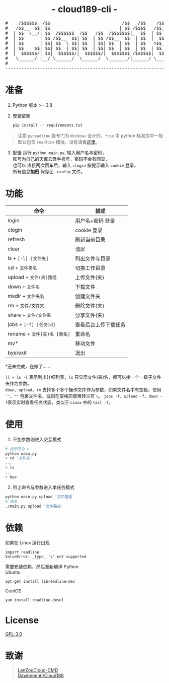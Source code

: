 <h1 align="center">- cloud189-cli -</h3>
<pre>
#    /$$$$$$  /$$                           /$$   /$$    /$$$$$$   /$$$$$$ 
#   /$$__  $$| $$                          | $$ /$$$$   /$$__  $$ /$$__  $$
#  | $$  \__/| $$  /$$$$$$  /$$   /$$  /$$$$$$$|_  $$  | $$  \ $$| $$  \ $$
#  | $$      | $$ /$$__  $$| $$  | $$ /$$__  $$  | $$  |  $$$$$$/|  $$$$$$$
#  | $$      | $$| $$  \ $$| $$  | $$| $$  | $$  | $$   >$$__  $$ \____  $$
#  | $$    $$| $$| $$  | $$| $$  | $$| $$  | $$  | $$  | $$  \ $$ /$$  \ $$
#  |  $$$$$$/| $$|  $$$$$$/|  $$$$$$/|  $$$$$$$ /$$$$$$|  $$$$$$/|  $$$$$$/
#   \______/ |__/ \______/  \______/  \_______/|______/ \______/  \______/ 
#                                                                          
--------------------------------------------------------------------------
</pre>

# 准备
1. Python 版本 >= 3.8

2. 安装依赖
    ```sh
    pip install -r requirements.txt
    ```
> 注意 `pyreadline` 是专门为 `Windows` 设计的，`*nix` 中 python 标准库中一般默认包含 `readline` 模块，没有请看[这里](#jump)。

3. 配置
运行 ``python main.py``, 输入用户名与密码，  
账号为自己的天翼云盘手机号，密码不会有回显，  
也可以 直接两次回车后，输入 `clogin` 按提示输入 `cookie` 登录。  
所有信息**加密** 保存至 `.config` 文件。

# 功能

|命令                                 |描述                    |
|-------------------------------------|-----------------------|
|login                                |用户名+密码 登录         |
|clogin                               |cookie 登录            |
|refresh                              |刷新当前目录            |
|clear                                |清屏                    |
|ls     + `[-l] [文件夹]`              |列出文件与目录           |
|cd     + `文件夹名`                   |切换工作目录             |
|upload + `文件(夹)路径`                |上传文件(夹)            |
|down   + `文件名`                     |下载文件                |
|mkdir  + `文件夹名`                   |创建文件夹               |
|rm     + `文件/文件夹`                 |删除文件(夹)            |
|share  + `文件/文件夹`                 |分享文件(夹)            |
|jobs   + `[-f] [任务id]`              |查看后台上传下载任务      |
|rename + `文件(夹)名 [新名]`           |重命名                  |
|mv*                                  |移动文件                |
|bye/exit                             |退出                    |

*还未完成，在做了……

`ll = ls -l` 表示列出详细列表，`ls` 只显示文件(夹)名，都可以接一个一级子文件夹作为参数。  
`down`、`upload`、`rm` 支持多个多个操作文件作为参数，如果文件名中有空格，使用 `''`、`""` 包裹文件名，或则在空格前使用转义符 `\`。
`jobs -f`、`upload -f`、`down -f`表示实时查看任务状态，类似于 `Linux` 中的 `tail -f`。

# 使用
1. 不加参数则进入交互模式
```sh
# 提示符为 >
python main.py
> cd '文件夹'
...
> ls
...
> bye
```

2. 带上命令与参数进入单任务模式
```sh
python main.py upload '文件路径'
# 或者
./main.py upload '文件路径'
```  

# <span id="jump">依赖</span>
如果在 Linux 运行出现
~~~shell
import readline
ValueError: _type_ 'v' not supported
~~~
需要安装依赖，然后重新编译 Python  
Ubuntu
~~~shell
apt-get install libreadline-dev
~~~
CentOS
~~~shell
yum install readline-devel 
~~~
# License

[GPL-3.0](https://github.com/Aruelius/cloud189/blob/master/LICENSE)

# 致谢

> [LanZouCloud-CMD](https://github.com/zaxtyson/LanZouCloud-CMD)  
> [Dawnnnnnn/Cloud189](https://github.com/Dawnnnnnn/Cloud189)
